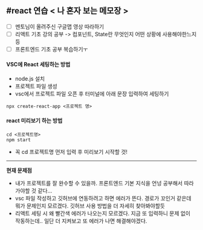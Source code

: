 #react 연습 < 나 혼자 보는 메모장 >
---
- [ ] 멘토님이 올려주신 구글맵 영상 따라하기  
- [ ] 리액트 기초 강의 공부 -> 컴포넌트, State란 무엇인지 어떤 상황에 사용해야한느지 등
- [ ] 프론트엔드 기초 공부 복습하기ㅜ

#### VSC에 React 세팅하는 방법
* node.js 설치
* 프로젝트 파일 생성
* vsc에서 프로젝트 파일 오픈 후 터미널에 아래 문장 입력하여 세팅하기

```npx create-react-app <프로젝트 명>```  

#### react 미리보기 하는 방법  

```
cd <프로젝트명>
npm start
```

* 꼭 cd 프로젝트명 먼저 입력 후 미리보기 시작할 것!



---
**현재 문제점**
* 내가 프로젝트를 잘 완수할 수 있을까. 프론트엔드 기본 지식을 언넝 공부해서 따라가야할 것 같다...
* vsc 파일 작성하고 깃허브에 연동하려고 하면 에러가 뜬다. 경로가 꼬인거 같은데 뭐가 문제인지 모르겠다. 깃허브 사용 방법을 더 자세히 찾아봐야할듯
* 리액트 세팅 시 왜 빨간색 에러가 나오는지 모르겠다. 지금 또 입력하니 문제 없이 작동하는데.. 일단 더 지켜보고 또 에러가 나면 해결해야겠다.
  

